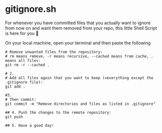 # gitignore.sh
For whenever you have committed files that you actually want to ignore from now on and want them removed from your repo, this little Shell Script is here for you 🙂

On your local machine, open your terminal and then paste the following

```#1.
# Remove unwanted files from the repository:
# rm means remove, -r means recursive, --cached means from cache, . means all files:
git rm -r --cached .

# 2.
# Add all files again that you want to keep (=everything except the .gitignore file):
git add .

#3.
# Then commit:
git commit -m "Remove directories and files as listed in .gitignore"

## 4. Push the changes to the remote repository:
git push

## 5. Have a good day!
```




